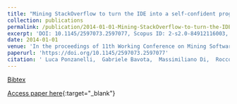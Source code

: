 ```yaml
---
title: "Mining StackOverflow to turn the IDE into a self-confident programming prompter"
collection: publications
permalink: /publication/2014-01-01-Mining-StackOverflow-to-turn-the-IDE-into-a-self-confident-programming-prompter
excerpt: 'DOI: 10.1145/2597073.2597077, Scopus ID: 2-s2.0-84912116003, Cited by: 105'
date: 2014-01-01
venue: 'In the proceedings of 11th Working Conference on Mining Software Repositories, MSR 2014, Proceedings, May 31 - June 1, 2014, Hyderabad, India'
paperurl: 'https://doi.org/10.1145/2597073.2597077'
citation: ' Luca Ponzanelli,  Gabriele Bavota,  Massimiliano Di,  Rocco Oliveto,  Michele Lanza, &quot;Mining StackOverflow to turn the IDE into a self-confident programming prompter.&quot; In the proceedings of 11th Working Conference on Mining Software Repositories, MSR 2014, Proceedings, May 31 - June 1, 2014, Hyderabad, India, 2014.'
---
```

[Bibtex](https://dblp.org/rec/bib/conf/msr/PonzanelliBPOL14)

[Access paper here](https://doi.org/10.1145/2597073.2597077){:target="_blank"}

